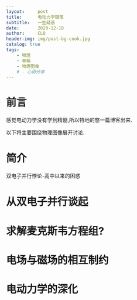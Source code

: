 ```yaml
---
layout:     post
title:      电动力学随笔
subtitle:   一些疑惑
date:       2020-12-18
author:     CLQ
header-img: img/post-bg-cook.jpg
catalog: true
tags:
    - 物理
    - 草稿
    - 物理图像
    # - 心得分享
---
```

<script type="text/javascript" src="http://cdn.mathjax.org/mathjax/latest/MathJax.js?config=TeX-AMS-MML_HTMLorMML"></script>
<script type="text/x-mathjax-config">
    MathJax.Hub.Config(
    {
         tex2jax: 
    {
        inlineMath: [['$', '$']]
    }, 
    messageStyle: "none"
    });
</script>

# 前言
感觉电动力学没有学到精髓,所以特地的憋一篇博客出来.

以下将主要围绕物理图像展开讨论.

# 简介

双电子并行悖论-高中以来的困惑


# 从双电子并行谈起

# 求解麦克斯韦方程组?

# 电场与磁场的相互制约


# 电动力学的深化



<!-- 通过对电动力学的简单学习 -->